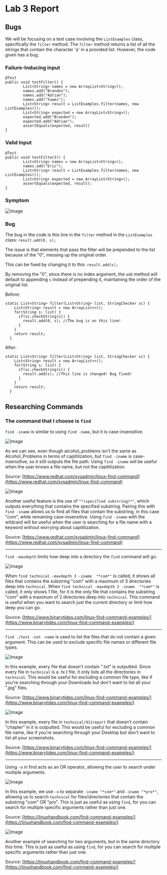 # Lab 3 Report
## Bugs
We will be focusing on a test case involving the `ListExamples` class, specifically the `filter` method. The `filter` method returns a list of all the strings that contain the character 'a' in a provided list. However, the code given has a bug.
### Failure-Inducing input
```
@Test
public void testFilter() {
        List<String> names = new ArrayList<String>();
        names.add("Brandon");
        names.add("Adrian");
        names.add("Yuwei");
        List<String> result = ListExamples.filter(names, new ListExamples());
        List<String> expected = new ArrayList<String>();
        expected.add("Brandon");
        expected.add("Adrian");
        assertEquals(expected, result)
}
```
### Valid Input
```
@Test
public void testFilter2() {
        List<String> names = new ArrayList<String>();
        names.add("Eric");
        List<String> result = ListExamples.filter(names, new ListExamples());
        List<String> expected = new ArrayList<String>();
        assertEquals(expected, result);
}
```
### Symptom
![Image](symptom.png)
### Bug
The bug in the code is this line in the `filter` method in the `ListExamples` class:
`result.add(0, s);`

The issue is that elements that pass the filter will be prepended to the list because of the "0", messing up the original order.

This can be fixed by changing it to this:
`result.add(s);`

By removing the "0", since there is no index argument, the `add` method will default to appending `s` instead of prepending it, maintaining the order of the original list.

Before: 
```
static List<String> filter(List<String> list, StringChecker sc) {
    List<String> result = new ArrayList<>();
    for(String s: list) {
      if(sc.checkString(s)) {
        result.add(0, s); //The bug is on this line!
      }
    }
    return result;
  }
```

After:
```
static List<String> filter(List<String> list, StringChecker sc) {
    List<String> result = new ArrayList<>();
    for(String s: list) {
      if(sc.checkString(s)) {
        result.add(s); //This line is changed! Bug fixed!
      }
    }
    return result;
  }
```

## Researching Commands

### The command that I choose is `find`

`find -iname` is similar to using `find -name`, but it is case-insensitive. 

![Image](iname1.png)

As we can see, even though alcohol_problems isn't the same as Alcohol_Problems in terms of capitilization, but `find -iname` is case-insensitive, so it still outputs the file path. Using `find -iname` will be useful when the user knows a file name, but not the capitilization.

Source: [https://www.redhat.com/sysadmin/linux-find-command](https://www.redhat.com/sysadmin/linux-find-command)

![Image](iname2.png)

Another useful feature is the use of `"*(specified substring)*"`, which outputs everything that contains the specified substring. Pairing this with `find -iname` allows us to find all files that contain the substring, in this case "com", while remaining case-insensitive. Using `find -iname` with the wildcard will be useful when the user is searching for a file name with a keyword without worrying about capitilization.

Source: [https://www.redhat.com/sysadmin/linux-find-command](https://www.redhat.com/sysadmin/linux-find-command)

---

`find -maxdepth` limits how deep into a directory the `find` command will go.

![Image](maxdepth.png)

When `find technical -maxdepth 3 -iname  "*com*"` is called, it shows all files that contains the substring "com" with a maximum of 3 directories deep into `technical`. When `find technical -maxdepth 2 -iname  "*com*"` is called, it only shows 1 file, for it is the only file that contains the substring "com" with a maximum of 2 directories deep into `technical`. This command is useful when you want to search just the current directory or limit how deep you can go.

Source: [https://www.binarytides.com/linux-find-command-examples/](https://www.binarytides.com/linux-find-command-examples/)

---

`find ./test -not -name` is used to list the files that do not contain a given argument. This can be used to exclude specific file names or different file types.

![Image](no1.png)

In this example, every file that doesn't contain ".txt" is outputted. Since every file in `technical` is a .tx.t file, it only lists all the directories in `technical`. This would be useful for excluding a common file type, like if you're searching through your Downloads but don't want to list all your ".jpg" files.

Source: [https://www.binarytides.com/linux-find-command-examples/](https://www.binarytides.com/linux-find-command-examples/)

![Image](no2.png)

In this example, every file in `technical/911report` that doesn't contain "chapter" in it is outputted. This would be useful for excluding a common file name, like if you're searching through your Desktop but don't want to list all your screenshots.

Source: [https://www.binarytides.com/linux-find-command-examples/](https://www.binarytides.com/linux-find-command-examples/)

---

Using `-o` in find acts as an OR operator, allowing the user to search under multiple arguments.

![Image](o1.png)

In this example, we use `-o` to separate `-iname "*com*"` and `-iname "*pro*"`, allowing us to search `technical` for files/directories that contain the substring "com" OR "pro". This is just as useful as using `find`, for you can search for multiple specific arguments rather than just one.

Source: [https://linuxhandbook.com/find-command-examples/](https://linuxhandbook.com/find-command-examples/)

![Image](o2.png)

Another example of searching for two arguments, but in the same directory this time. This is just as useful as using `find`, for you can search for multiple specific arguments rather than just one.

Source: [https://linuxhandbook.com/find-command-examples/](https://linuxhandbook.com/find-command-examples/)
